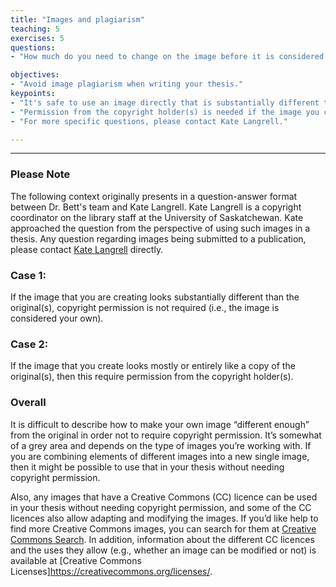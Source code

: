 ```yaml
---
title: "Images and plagiarism"
teaching: 5
exercises: 5
questions:
- "How much do you need to change on the image before it is considered yours?"

objectives:
- "Avoid image plagiarism when writing your thesis."
keypoints:
- "It's safe to use an image directly that is substantially different than the original in your thesis."
- "Permission from the copyright holder(s) is needed if the image you created looks mostly/entirely like the original."
- "For more specific questions, please contact Kate Langrell."

---
```


---

### Please Note
The following context originally presents in a question-answer format between Dr. Bett's team and Kate Langrell. Kate Langrell is a copyright coordinator on the library staff at the University of Saskatchewan. Kate approached the question from the perspective of using such images in a thesis. Any question regarding images being submitted to a publication, please contact [Kate Langrell](https://library.usask.ca/copyright/about-us/kate-langrell.php) directly. 

### Case 1: 
If the image that you are creating looks substantially different than the original(s), copyright permission is not required (i.e., the image is considered your own). 

### Case 2: 
If the image that you create looks mostly or entirely like a copy of the original(s), then this require permission from the copyright holder(s).

### Overall
It is difficult to describe how to make your own image “different enough” from the original in order not to require copyright permission. 
It’s somewhat of a grey area and depends on the type of images you’re working with. If you are combining elements of different images into a new single image, then it might be possible to use that in your thesis without needing copyright permission.

Also, any images that have a Creative Commons (CC) licence can be used in your thesis without needing copyright permission, and some of the CC licences also allow adapting and modifying the images. If you’d like help to find more Creative Commons images, you can search for them at [Creative Commons Search](https://search.creativecommons.org/). In addition, information about the different CC licences and the uses they allow (e.g., whether an image can be modified or not) is available at [Creative Commons Licenses]https://creativecommons.org/licenses/.
